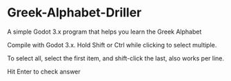 # Greek-Alphabet-Driller
A simple Godot 3.x program that helps you learn the Greek Alphabet

Compile with Godot 3.x.
Hold Shift or Ctrl while clicking to select multiple.

To select all, select the first item, and shift-click the last, also works per line.

Hit Enter to check answer
